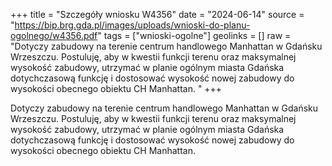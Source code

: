 +++
title = "Szczegóły wniosku W4356"
date = "2024-06-14"
source = "https://bip.brg.gda.pl/images/uploads/wnioski-do-planu-ogolnego/w4356.pdf"
tags = ["wnioski-ogolne"]
geolinks = []
raw = "Dotyczy zabudowy na terenie centrum handlowego Manhattan w Gdańsku Wrzeszczu. Postuluję, aby w kwestii funkcji terenu oraz maksymalnej wysokość zabudowy, utrzymać w planie ogólnym miasta Gdańska dotychczasową funkcję i dostosować wysokość  nowej zabudowy do wysokości obecnego obiektu CH Manhattan.  "
+++

Dotyczy zabudowy na terenie centrum handlowego Manhattan w Gdańsku
Wrzeszczu. Postuluję, aby w kwestii funkcji terenu oraz maksymalnej wysokość zabudowy,
utrzymać w planie ogólnym miasta Gdańska dotychczasową funkcję i dostosować wysokość
 nowej zabudowy do wysokości obecnego obiektu CH Manhattan.
 


